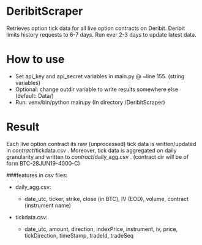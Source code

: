 # DeribitScraper
Retrieves option tick data for all live option contracts on Deribit.
Deribit limits history requests to 6-7 days. Run ever 2-3 days to update latest data. 


# How to use
- Set api_key and api_secret variables in main.py @ ~line 155. (string variables)
- Optional: change outdir variable to write results somewhere else (default: Data/)
- Run: venv/bin/python main.py (In directory /DeribitScraper)

# Result
Each live option contract its raw (unprocessed) tick data is written/updated in *contract*/tickdata.csv .
Moreover, tick data is aggregated on daily granularity and written to *contract*/daily_agg.csv .
(contract dir will be of form BTC-28JUN19-4000-C)
 
###features in csv files:
- daily_agg.csv: 
    - date_utc, ticker, strike, close (in BTC), IV (EOD), volume, contract (instrument name)

- tickdata.csv:
    - date_utc, amount, direction, indexPrice, instrument, iv, price, tickDirection, timeStamp, tradeId, tradeSeq